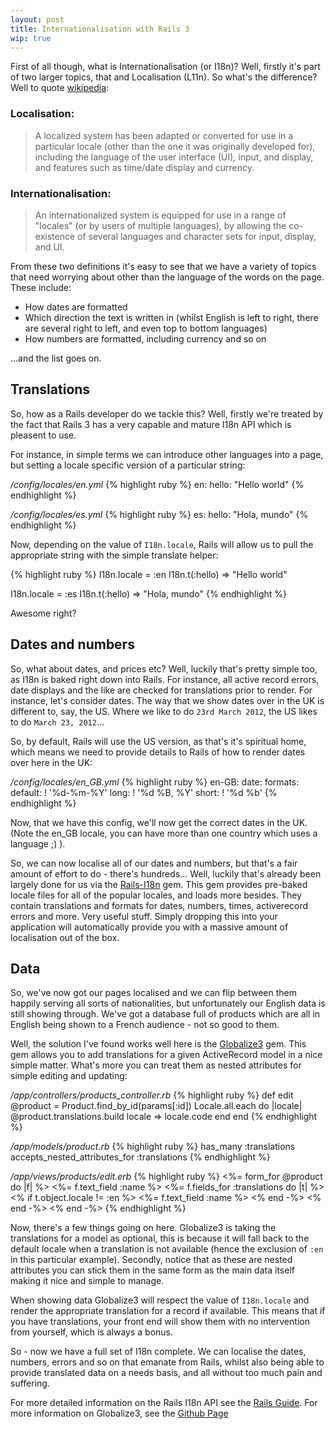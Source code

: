 ```yaml
---
layout: post
title: Internationalisation with Rails 3
wip: true
---
```

First of all though, what is Internationalisation (or I18n)?  Well, firstly it's part of two larger topics, that and Localisation (L11n).  So what's the difference?  Well to quote [wikipedia](http://en.wikipedia.org/wiki/Internationalization_and_localization):

### Localisation:

> A localized system has been adapted or converted for use in a particular locale (other than the one it was originally developed for), including the language of the user interface (UI), input, and display, and features such as time/date display and currency.

### Internationalisation:

> An internationalized system is equipped for use in a range of "locales" (or by users of multiple languages), by allowing the co-existence of several languages and character sets for input, display, and UI.

From these two definitions it's easy to see that we have a variety of topics that need worrying about other than the language of the words on the page.  These include:

* How dates are formatted
* Which direction the text is written in (whilst English is left to right, there are several right to left, and even top to bottom languages)
* How numbers are formatted, including currency and so on

…and the list goes on.

## Translations

So, how as a Rails developer do we tackle this?  Well, firstly we're treated by the fact that Rails 3 has a very capable and mature I18n API which is pleasent to use.

For instance, in simple terms we can introduce other languages into a page, but setting a locale specific version of a particular string:

_/config/locales/en.yml_
{% highlight ruby %}
en:
  hello: "Hello world"
{% endhighlight %}

_/config/locales/es.yml_
{% highlight ruby %}
es:
  hello: "Hola, mundo"
{% endhighlight %}

Now, depending on the value of `I18n.locale`, Rails will allow us to pull the appropriate string with the simple translate helper:

{% highlight ruby %}
I18n.locale = :en
I18n.t(:hello)
=> "Hello world"

I18n.locale = :es
I18n.t(:hello)
=> "Hola, mundo"
{% endhighlight %}

Awesome right?

## Dates and numbers

So, what about dates, and prices etc?  Well, luckily that's pretty simple too, as I18n is baked right down into Rails.  For instance, all active record errors, date displays and the like are checked for translations prior to render.  For instance, let's consider dates.  The way that we show dates over in the UK is different to, say, the US.  Where we like to do `23rd March 2012`, the US likes to do `March 23, 2012`…

So, by default, Rails will use the US version, as that's it's spiritual home, which means we need to provide details to Rails of how to render dates over here in the UK:

_/config/locales/en_GB.yml_
{% highlight ruby %}
en-GB:
  date:
    formats:
      default: ! '%d-%m-%Y'
      long: ! '%d %B, %Y'
      short: ! '%d %b'
{% endhighlight %}

Now, that we have this config, we'll now get the correct dates in the UK.  (Note the en_GB locale, you can have more than one country which uses a language ;) ).

So, we can now localise all of our dates and numbers, but that's a fair amount of effort to do - there's hundreds…  Well, luckily that's already been largely done for us via the [Rails-I18n](https://github.com/svenfuchs/rails-i18n) gem.  This gem provides pre-baked locale files for all of the popular locales, and loads more besides.  They contain translations and formats for dates, numbers, times, activerecord errors and more.  Very useful stuff.  Simply dropping this into your application will automatically provide you with a massive amount of localisation out of the box.

## Data

So, we've now got our pages localised and we can flip between them happily serving all sorts of nationalities, but unfortunately our English data is still showing through.  We've got a database full of products which are all in English being shown to a French audience - not so good to them.

Well, the solution I've found works well here is the [Globalize3](https://github.com/svenfuchs/globalize3) gem.  This gem allows you to add translations for a given ActiveRecord model in a nice simple matter.  What's more you can treat them as nested attributes for simple editing and updating:

_/app/controllers/products_controller.rb_
{% highlight ruby %}
def edit
	@product = Product.find_by_id(params[:id])
	Locale.all.each do |locale|
	  @product.translations.build locale => locale.code
	end
end
{% endhighlight %}

_/app/models/product.rb_
{% highlight ruby %}
has_many :translations
accepts_nested_attributes_for :translations
{% endhighlight %}

_/app/views/products/edit.erb_
{% highlight ruby %}
<%= form_for @product do |f| %>
  <%= f.text_field :name %>
  <%= f.fields_for :translations do |t| %>
	  <% if t.object.locale != :en %>
			<%= f.text_field :name %>
	  <% end -%>
  <% end -%>
<% end -%>
{% endhighlight %}

Now, there's a few things going on here.  Globalize3 is taking the translations for a model as optional, this is because it will fall back to the default locale when a translation is not available (hence the exclusion of `:en` in this particular example).  Secondly, notice that as these are nested attributes you can stick them in the same form as the main data itself making it nice and simple to manage.

When showing data Globalize3 will respect the value of `I18n.locale` and render the appropriate translation for a record if available.  This means that if you have translations, your front end will show them with no intervention from yourself, which is always a bonus.

So - now we have a full set of I18n complete.  We can localise the dates, numbers, errors and so on that emanate from Rails, whilst also being able to provide translated data on a needs basis, and all without too much pain and suffering.

For more detailed information on the Rails I18n API see the [Rails Guide](http://guides.rubyonrails.org/i18n.html).  For more information on Globalize3, see the [Github Page](https://github.com/svenfuchs/globalize3)
